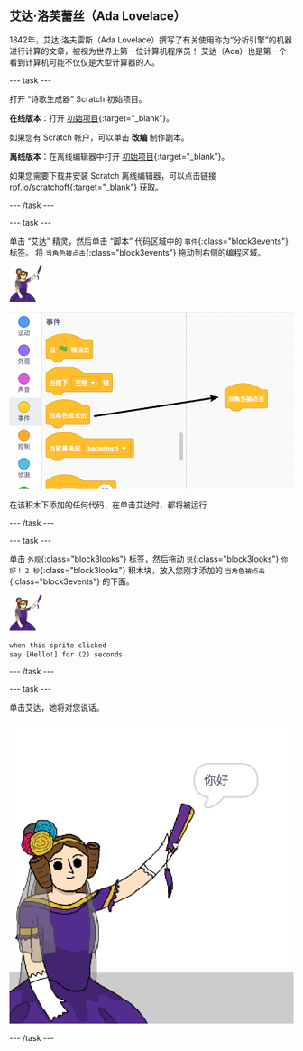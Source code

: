 ## 艾达·洛芙蕾丝（Ada Lovelace）

1842年，艾达·洛夫雷斯（Ada Lovelace）撰写了有关使用称为“分析引擎”的机器进行计算的文章，被视为世界上第一位计算机程序员！ 艾达（Ada）也是第一个看到计算机可能不仅仅是大型计算器的人。

\--- task \---

打开 “诗歌生成器” Scratch 初始项目。

**在线版本**：打开 [初始项目](http://rpf.io/poetry-on){:target="_blank"}。

如果您有 Scratch 帐户，可以单击 **改编** 制作副本。

**离线版本**：在离线编辑器中打开 [初始项目](http://rpf.io/p/en/beat-the-goalie-go){:target="_blank"}。

如果您需要下载并安装 Scratch 离线编辑器，可以点击链接[ rpf.io/scratchoff](http://rpf.io/scratchoff){:target="_blank"} 获取。

\--- /task \---

\--- task \---

单击 “艾达” 精灵，然后单击 “脚本” 代码区域中的 `事件`{:class="block3events"} 标签。 将 `当角色被点击`{:class="block3events"} 拖动到右侧的编程区域。

![艾达精灵](images/ada-sprite.png)

![拖动 当角色被点击 模块](images/poetry-click.png)

在该积木下添加的任何代码，在单击艾达时，都将被运行

\--- /task \---

\--- task \---

单击 `外观`{:class="block3looks"} 标签，然后拖动 `说`{:class="block3looks"} `你好！` `2 秒`{:class="block3looks"} 积木块，放入您刚才添加的 `当角色被点击`{:class="block3events"} 的下面。

![艾达精灵](images/ada-sprite.png)

```blocks3
when this sprite clicked
say [Hello!] for (2) seconds
```

\--- /task \---

\--- task \---

单击艾达，她将对您说话。

![截屏](images/poetry-say-test.png)

\--- /task \---